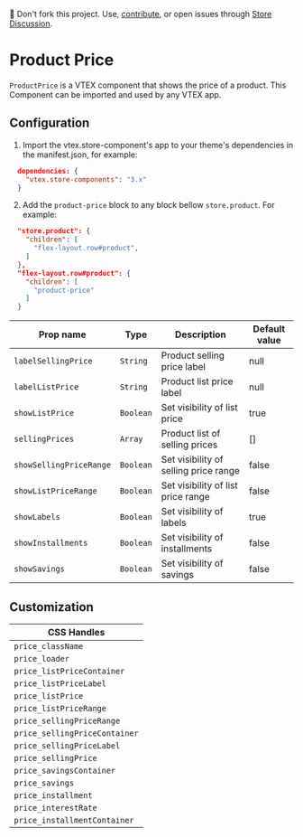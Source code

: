 📢 Don't fork this project. Use, [contribute](https://github.com/vtex-apps/awesome-io#contributing), or open issues through [Store Discussion](https://github.com/vtex-apps/store-discussion).

# Product Price

`ProductPrice` is a VTEX component that shows the price of a product.
This Component can be imported and used by any VTEX app.

## Configuration

1. Import the vtex.store-component's app to your theme's dependencies in the manifest.json, for example:

```json
  dependencies: {
    "vtex.store-components": "3.x"
  }
```

2. Add the `product-price` block to any block bellow `store.product`. For example:

```json
  "store.product": {
    "children": [
      "flex-layout.row#product",
    ]
  },
  "flex-layout.row#product": {
    "children": [
      "product-price"
    ]
  }
```

| Prop name               | Type      | Description                           | Default value |
| ----------------------- | --------- | ------------------------------------- | ------------- |
| `labelSellingPrice`     | `String`  | Product selling price label           | null          |
| `labelListPrice`        | `String`  | Product list price label              | null          |
| `showListPrice`         | `Boolean` | Set visibility of list price          | true          |
| `sellingPrices`         | `Array`   | Product list of selling prices        | []            |
| `showSellingPriceRange` | `Boolean` | Set visibility of selling price range | false         |
| `showListPriceRange`    | `Boolean` | Set visibility of list price range    | false         |
| `showLabels`            | `Boolean` | Set visibility of labels              | true          |
| `showInstallments`      | `Boolean` | Set visibility of installments        | false         |
| `showSavings`           | `Boolean` | Set visibility of savings             | false         |

## Customization

| CSS Handles                 |
| -------------------------- |
| `price_className` |
| `price_loader` |
| `price_listPriceContainer` |
| `price_listPriceLabel` |
| `price_listPrice` |
| `price_listPriceRange` |
| `price_sellingPriceRange` |
| `price_sellingPriceContainer` |
| `price_sellingPriceLabel` |
| `price_sellingPrice` |
| `price_savingsContainer` |
| `price_savings` |
| `price_installment` |
| `price_interestRate` |
| `price_installmentContainer` |
